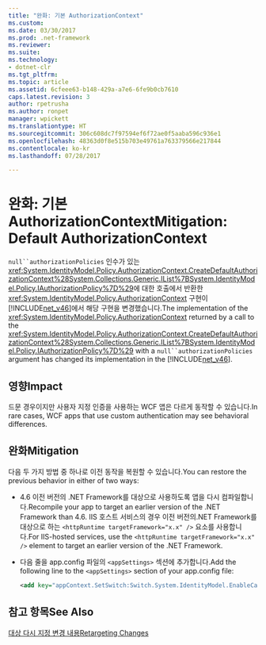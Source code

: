 ```yaml
---
title: "완화: 기본 AuthorizationContext"
ms.custom: 
ms.date: 03/30/2017
ms.prod: .net-framework
ms.reviewer: 
ms.suite: 
ms.technology:
- dotnet-clr
ms.tgt_pltfrm: 
ms.topic: article
ms.assetid: 6cfeee63-b148-429a-a7e6-6fe9b0cb7610
caps.latest.revision: 3
author: rpetrusha
ms.author: ronpet
manager: wpickett
ms.translationtype: HT
ms.sourcegitcommit: 306c608dc7f97594ef6f72ae0f5aaba596c936e1
ms.openlocfilehash: 48363d0f8e515b703e49761a763379566e217844
ms.contentlocale: ko-kr
ms.lasthandoff: 07/28/2017

---
```

# <a name="mitigation-default-authorizationcontext"></a><span data-ttu-id="8e262-102">완화: 기본 AuthorizationContext</span><span class="sxs-lookup"><span data-stu-id="8e262-102">Mitigation: Default AuthorizationContext</span></span>
<span data-ttu-id="8e262-103">`null``authorizationPolicies` 인수가 있는 <xref:System.IdentityModel.Policy.AuthorizationContext.CreateDefaultAuthorizationContext%28System.Collections.Generic.IList%7BSystem.IdentityModel.Policy.IAuthorizationPolicy%7D%29>에 대한 호출에서 반환한 <xref:System.IdentityModel.Policy.AuthorizationContext> 구현이 [!INCLUDE[net_v46](../../../includes/net-v46-md.md)]에서 해당 구현을 변경했습니다.</span><span class="sxs-lookup"><span data-stu-id="8e262-103">The implementation of the <xref:System.IdentityModel.Policy.AuthorizationContext> returned by a call to the <xref:System.IdentityModel.Policy.AuthorizationContext.CreateDefaultAuthorizationContext%28System.Collections.Generic.IList%7BSystem.IdentityModel.Policy.IAuthorizationPolicy%7D%29> with a `null``authorizationPolicies` argument has changed its implementation in the [!INCLUDE[net_v46](../../../includes/net-v46-md.md)].</span></span>  
  
## <a name="impact"></a><span data-ttu-id="8e262-104">영향</span><span class="sxs-lookup"><span data-stu-id="8e262-104">Impact</span></span>  
 <span data-ttu-id="8e262-105">드문 경우이지만 사용자 지정 인증을 사용하는 WCF 앱은 다르게 동작할 수 있습니다.</span><span class="sxs-lookup"><span data-stu-id="8e262-105">In rare cases, WCF apps that use custom authentication may see behavioral differences.</span></span>  
  
## <a name="mitigation"></a><span data-ttu-id="8e262-106">완화</span><span class="sxs-lookup"><span data-stu-id="8e262-106">Mitigation</span></span>  
 <span data-ttu-id="8e262-107">다음 두 가지 방법 중 하나로 이전 동작을 복원할 수 있습니다.</span><span class="sxs-lookup"><span data-stu-id="8e262-107">You can restore the previous behavior in either of two ways:</span></span>  
  
-   <span data-ttu-id="8e262-108">4.6 이전 버전의 .NET Framework를 대상으로 사용하도록 앱을 다시 컴파일합니다.</span><span class="sxs-lookup"><span data-stu-id="8e262-108">Recompile your app to target an earlier version of the .NET Framework than 4.6.</span></span> <span data-ttu-id="8e262-109">IIS 호스트 서비스의 경우 이전 버전의.NET Framework를 대상으로 하는 `<httpRuntime targetFramework="x.x" />` 요소를 사용합니다.</span><span class="sxs-lookup"><span data-stu-id="8e262-109">For IIS-hosted services, use the `<httpRuntime targetFramework="x.x" />` element to target an earlier version of the .NET Framework.</span></span>  
  
-   <span data-ttu-id="8e262-110">다음 줄을 app.config 파일의 `<appSettings>` 섹션에 추가합니다.</span><span class="sxs-lookup"><span data-stu-id="8e262-110">Add the following line to the `<appSettings>` section of your app.config file:</span></span>  
  
    ```xml  
    <add key="appContext.SetSwitch:Switch.System.IdentityModel.EnableCachedEmptyDefaultAuthorizationContext" value="true" />  
    ```  
  
## <a name="see-also"></a><span data-ttu-id="8e262-111">참고 항목</span><span class="sxs-lookup"><span data-stu-id="8e262-111">See Also</span></span>  
 [<span data-ttu-id="8e262-112">대상 다시 지정 변경 내용</span><span class="sxs-lookup"><span data-stu-id="8e262-112">Retargeting Changes</span></span>](../../../docs/framework/migration-guide/retargeting-changes-in-the-net-framework-4-6.md)

